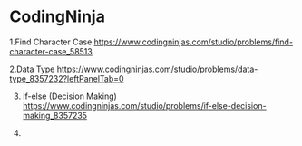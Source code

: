 # CodingNinja
1.Find Character Case
https://www.codingninjas.com/studio/problems/find-character-case_58513

2.Data Type
https://www.codingninjas.com/studio/problems/data-type_8357232?leftPanelTab=0

3. if-else (Decision Making)
https://www.codingninjas.com/studio/problems/if-else-decision-making_8357235

4.
